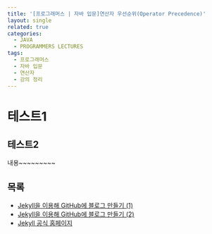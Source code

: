 ```yaml
---
title: '[프로그래머스 | 자바 입문]연산자 우선순위(Operator Precedence)'
layout: single
related: true
categories:
  - JAVA
  - PROGRAMMERS LECTURES
tags:
  - 프로그래머스
  - 자바 입문
  - 연산자
  - 강의 정리
---
```


# 테스트1
 
## 테스트2
내용~~~~~~~~~
 
## 목록
- [Jekyll을 이용해 GitHub에 블로그 만들기 (1)](https://jetalog.net/86)
- [Jekyll을 이용해 GitHub에 블로그 만들기 (2)](https://jetalog.net/87)
- [Jekyll 공식 홈페이지](https://jekyllrb-ko.github.io)
